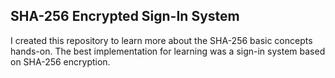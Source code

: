 ## SHA-256 Encrypted Sign-In System

I created this repository to learn more about the SHA-256 basic concepts hands-on. The best implementation for learning was a sign-in system based on SHA-256 encryption.
